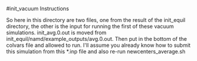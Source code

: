 #init_vacuum Instructions

So here in this directory are two files, one from the result of the init_equil directory,
the other is the input for running the first of these vacuum simulations. init_avg.0.out
is moved from init_equil/namd/example_outputs/avg.0.out. Then put in the bottom of the
colvars file and allowed to run. I'll assume you already know how to submit this simulation
from this *.inp file and also re-run newcenters_average.sh